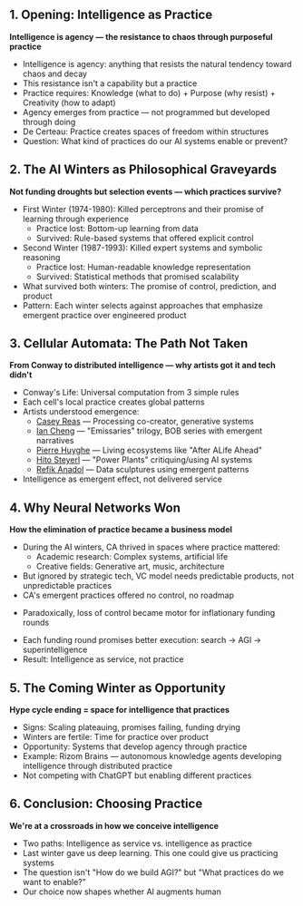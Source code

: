## 1. Opening: Intelligence as Practice
**Intelligence is agency — the resistance to chaos through purposeful practice**
- Intelligence is agency: anything that resists the natural tendency toward chaos and decay
- This resistance isn't a capability but a practice
- Practice requires: Knowledge (what to do) + Purpose (why resist) + Creativity (how to adapt)
- Agency emerges from practice — not programmed but developed through doing
- De Certeau: Practice creates spaces of freedom within structures
- Question: What kind of practices do our AI systems enable or prevent?

## 2. The AI Winters as Philosophical Graveyards
**Not funding droughts but selection events — which practices survive?**
- First Winter (1974-1980): Killed perceptrons and their promise of learning through experience
  - Practice lost: Bottom-up learning from data
  - Survived: Rule-based systems that offered explicit control
- Second Winter (1987-1993): Killed expert systems and symbolic reasoning
  - Practice lost: Human-readable knowledge representation
  - Survived: Statistical methods that promised scalability
- What survived both winters: The promise of control, prediction, and product
- Pattern: Each winter selects against approaches that emphasize emergent practice over engineered product

## 3. Cellular Automata: The Path Not Taken
**From Conway to distributed intelligence — why artists got it and tech didn't**
- Conway's Life: Universal computation from 3 simple rules
- Each cell's local practice creates global patterns
- Artists understood emergence:
  - [Casey Reas](http://reas.com/) — Processing co-creator, generative systems
  - [Ian Cheng](http://iancheng.com/) — "Emissaries" trilogy, BOB series with emergent narratives
  - [Pierre Huyghe](https://www.mariangoodman.com/artists/pierre-huyghe) — Living ecosystems like "After ALife Ahead"
  - [Hito Steyerl](https://www.davidzwirner.com/artists/hito-steyerl) — "Power Plants" critiquing/using AI systems
  - [Refik Anadol](https://refikanadol.com/) — Data sculptures using emergent patterns
- Intelligence as emergent effect, not delivered service

## 4. Why Neural Networks Won
**How the elimination of practice became a business model**
- During the AI winters, CA thrived in spaces where practice mattered:
  - Academic research: Complex systems, artificial life
  - Creative fields: Generative art, music, architecture
- But ignored by strategic tech, VC model needs predictable products, not unpredictable practices
- CA's emergent practices offered no control, no roadmap
+ Paradoxically, loss of control became motor for inflationary funding rounds
- Each funding round promises better execution: search → AGI → superintelligence
- Result: Intelligence as service, not practice

## 5. The Coming Winter as Opportunity
**Hype cycle ending = space for intelligence that practices**
- Signs: Scaling plateauing, promises failing, funding drying
- Winters are fertile: Time for practice over product
- Opportunity: Systems that develop agency through practice
- Example: Rizom Brains — autonomous knowledge agents developing intelligence through distributed practice
- Not competing with ChatGPT but enabling different practices

## 6. Conclusion: Choosing Practice
**We're at a crossroads in how we conceive intelligence**
- Two paths: Intelligence as service vs. intelligence as practice
- Last winter gave us deep learning. This one could give us practicing systems
- The question isn't "How do we build AGI?" but "What practices do we want to enable?"
- Our choice now shapes whether AI augments human
